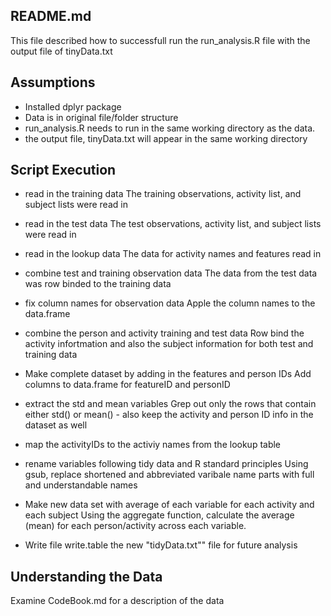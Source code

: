 README.md
---------
This file described how to successfull run the run_analysis.R file with the output file of tinyData.txt

Assumptions
-----------
- Installed dplyr package
- Data is in original file/folder structure
- run_analysis.R needs to run in the same working directory as the data.
- the output file, tinyData.txt will appear in the same working directory

Script Execution
----------------
- read in the training data
The training observations, activity list, and subject lists were read in

- read in the test data
The test observations, activity list, and subject lists were read in

- read in the lookup data
The data for activity names and features read in

- combine test and training observation data
The data from the test data was row binded to the training data

- fix column names for observation data
Apple the column names to the data.frame

- combine the person and activity training and test data
Row bind the activity infortmation and also the subject information for both test and training data

- Make complete dataset by adding in the features and person IDs
Add columns to data.frame for featureID and personID

- extract the std and mean variables
Grep out only the rows that contain either std() or mean() - also keep the activity and person ID info in the dataset as well

- map the activityIDs to the activiy names from the lookup table

- rename variables following tidy data and R standard principles
Using gsub, replace shortened and abbreviated varibale name parts with full and understandable names

- Make new data set with average of each variable for each activity and each subject
Using the aggregate function, calculate the average (mean) for each person/activity across each variable.

- Write file
write.table the new "tidyData.txt"" file for future analysis

Understanding the Data
----------------------
Examine CodeBook.md for a description of the data


